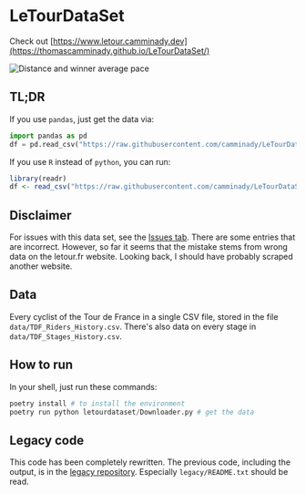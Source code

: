 # LeTourDataSet

Check out [https://www.letour.camminady.dev](https://thomascamminady.github.io/LeTourDataSet/)

![Distance and winner average pace](https://raw.githubusercontent.com/camminady/LeTourDataSet/master/data/TDF_Distance_And_Pace.png)



## TL;DR
If you use `pandas`, just get the data via:
```python
import pandas as pd 
df = pd.read_csv("https://raw.githubusercontent.com/camminady/LeTourDataSet/master/data/TDF_Riders_History.csv")
```
If you use `R` instead of `python`, you can run:
```R
library(readr)
df <- read_csv("https://raw.githubusercontent.com/camminady/LeTourDataSet/master/data/TDF_Riders_History.csv")
```

## Disclaimer 
For issues with this data set, see the [Issues tab](https://github.com/camminady/LeTourDataSet/issues). There are some entries that are incorrect. However, so far it seems that the mistake stems from wrong data on the letour.fr website. Looking back, I should have probably scraped another website.

## Data
Every cyclist of the Tour de France in a single CSV file, stored in the file `data/TDF_Riders_History.csv`.
There's also data on every stage in `data/TDF_Stages_History.csv`.

## How to run
In your shell, just run these commands:
```python
poetry install # to install the environment
poetry run python letourdataset/Downloader.py # get the data
```


## Legacy code
This code has been completely rewritten. The previous code, including the output, is in the [legacy repository](https://github.com/camminady/LeTourDataSetLegacy). Especially `legacy/README.txt` should be read. 

